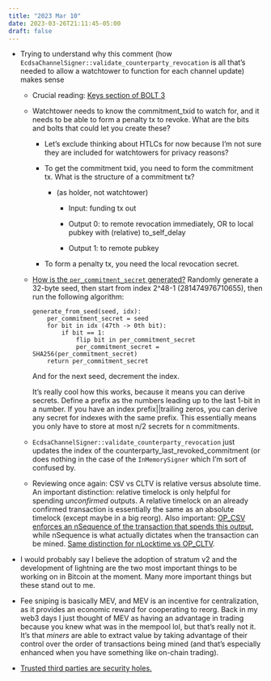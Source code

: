 ```yaml
---
title: "2023 Mar 10"
date: 2023-03-26T21:11:45-05:00
draft: false
---
```


- Trying to understand why this comment (how `EcdsaChannelSigner::validate_counterparty_revocation` is all that’s needed to allow a watchtower to function for each channel update) makes sense

    - Crucial reading: [Keys section of BOLT 3](https://github.com/lightning/bolts/blob/master/03-transactions.md#key-derivation)

    - Watchtower needs to know the commitment_txid to watch for, and it needs to be able to form a penalty tx to revoke. What are the bits and bolts that could let you create these?
        - Let’s exclude thinking about HTLCs for now because I’m not sure they are included for watchtowers for privacy reasons?

        - To get the commitment txid, you need to form the commitment tx. What is the structure of a commitment tx?
            - (as holder, not watchtower)
                - Input: funding tx out

                - Output 0: to remote revocation immediately, OR to local pubkey with (relative) to_self_delay
                - Output 1: to remote pubkey
        - To form a penalty tx, you need the local revocation secret.
    - [How is the `per_commitment_secret` generated?](https://github.com/lightning/bolts/blob/master/03-transactions.md#per-commitment-secret-requirements) Randomly generate a 32-byte seed, then start from index 2^48-1 (281474976710655), then run the following algorithm:
        
        ```
        generate_from_seed(seed, idx):
        	per_commitment_secret = seed
        	for bit in idx (47th -> 0th bit):
        		if bit == 1:
        			flip bit in per_commitment_secret
        			per_commitment_secret = SHA256(per_commitment_secret)
        	return per_commitment_secret
        ```
        
        And for the next seed, decrement the index.
        
        It’s really cool how this works, because it means you can derive secrets. Define a prefix as the numbers leading up to the last 1-bit in a number. If you have an index prefix||trailing zeros, you can derive any secret for indexes with the same prefix. This essentially means you only have to store at most n/2 secrets for n commitments.
        
    - `EcdsaChannelSigner::validate_counterparty_revocation` just updates the index of the counterparty_last_revoked_commitment (or does nothing in the case of the `InMemorySigner` which I’m sort of confused by.
    - Reviewing once again: CSV vs CLTV is relative versus absolute time. An important distinction: relative timelock is only helpful for spending *unconfirmed* outputs. A relative timelock on an already confirmed transaction is essentially the same as an absolute timelock (except maybe in a big reorg). Also important: [OP_CSV enforces an nSequence of the transaction that spends this output](https://bitcoin.stackexchange.com/questions/45806/why-does-the-time-interval-for-op-csv-need-to-be-in-the-nsequence-field-when-it), while nSequence is what actually dictates when the transaction can be mined. [Same distinction for nLocktime vs OP_CLTV](https://bitcoin.stackexchange.com/questions/71916/cltv-vs-nlocktime).
- I would probably say I believe the adoption of stratum v2 and the development of lightning are the two most important things to be working on in Bitcoin at the moment. Many more important things but these stand out to me.
- Fee sniping is basically MEV, and MEV is an incentive for centralization, as it provides an economic reward for cooperating to reorg. Back in my web3 days I just thought of MEV as having an advantage in trading because you knew what was in the mempool lol, but that’s really not it. It’s that *miners* are able to extract value by taking advantage of their control over the order of transactions being mined (and that’s especially enhanced when you have something like on-chain trading).
- [Trusted third parties are security holes.](https://nakamotoinstitute.org/trusted-third-parties/?ref=odell)

